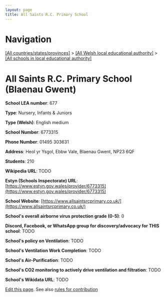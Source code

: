 ```yaml
---
layout: page
title: All Saints R.C. Primary School
---
```

# Navigation

[[All countries/states/provinces]](../../..) > [[All Welsh local educational authority]](../..) > [[All schools in local educational authority]](..)

# All Saints R.C. Primary School (Blaenau Gwent)

**School LEA number**: 677

**Type**: Nursery, Infants & Juniors

**Type (Welsh)**: English medium

**School Number**: 6773315

**Phone Number**: 01495 303631

**Address**: Heol yr Ysgol, Ebbw Vale, Blaenau Gwent, NP23 6QF

**Students**: 210

**Wikipedia URL**: TODO

**Estyn (Schools Inspectorate) URL**: [https://www.estyn.gov.wales/provider/6773315](https://www.estyn.gov.wales/provider/6773315)

**School Website**: [https://www.allsaintsrcprimary.co.uk/](https://www.allsaintsrcprimary.co.uk/)

**School's overall airborne virus protection grade (0-5)**: 0

**Discord, Facebook, or WhatsApp group for discovery/advocacy for THIS school**: TODO

**School's policy on Ventilation**: TODO

**School's Ventilation Work Completion**: TODO

**School's Air-Purification**: TODO

**School's CO2 monitoring to actively drive ventilation and filtration**: TODO

**School's Wikidata URL**: TODO




[Edit this page](https://github.com/VentilationProject/Wales/edit/prif/./Blaenau_Gwent/All_Saints_R.C._Primary_School.md). See also [rules for contribution](../../../contribution-rules/)